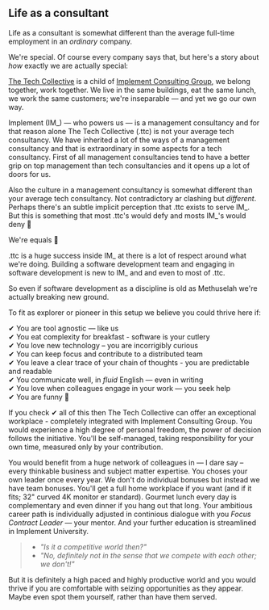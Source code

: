 ## Life as a consultant

Life as a consultant is somewhat different than the average full-time employment in an _ordinary_ company.

We're special. Of course every company says that, but here's a story about _how_ exactly we are actually special:

[The Tech Collective](https://www.linkedin.com/company/thetechcollective/) is a child of [Implement Consulting Group](https://www.linkedin.com/company/implement-consulting-group/), we belong together, work together. We live in the same buildings, eat the same lunch, we work the same customers; we're inseparable — and yet we go our own way.

Implement (IM_) — who powers us — is a management consultancy and for that reason alone The Tech Collective (.ttc) is not your average tech consultancy. We have inherited a lot of the ways of a management consultancy and that is extraordinary  in some aspects for a tech consultancy. First of all management consultancies tend to have a better grip on top management than tech consultancies and it opens up a lot of doors for us.

Also the culture in a management consultancy is somewhat different than your average tech consultancy. Not contradictory ar clashing but _different_. Perhaps there's an subtle implicit perception that .ttc exists to serve IM_. But this is something that most .ttc's would defy and mosts IM_'s would deny 🤣 

We're equals 💪 

.ttc is a huge success inside IM_ at there is a lot of respect around what we're doing. Building a software development team and engaging in software development is new to IM_ and and even to most of .ttc.

So even if software development as a discipline is old as Methuselah we're actually breaking new ground.

To fit as explorer or pioneer in this setup we believe you could thrive here if: 

✔︎ You are tool agnostic — like us<br/>
✔︎ You eat complexity for breakfast - software is your cutlery<br/>
✔︎ You love new technology – you are incorrigibly curious<br/>
✔︎ You can keep focus and contribute to a distributed team<br/>
✔︎ You leave a clear trace of your chain of thoughts - you are predictable and readable<br/>
✔︎ You communicate well, in _fluid_ English — even in writing<br/>
✔︎ You love when colleagues engage in your work — you seek help<br/>
✔︎ You are funny 🤣 

If you check ✔︎ all of this then The Tech Collective can offer an exceptional workplace - completely integrated with Implement Consulting Group. You would experience a high degree of personal freedom, the power of decision follows the initiative. You'll be self-managed, taking responsibility for your own time, measured only by your contribution.

You would benefit from a huge network of colleagues in — I dare say – every thinkable business and subject matter expertise. You choses your own leader once every year. We don't do individual bonuses but instead we have team bonuses. You'll get a full home workplace if you want (and if it fits; 32" curved 4K monitor er standard). Gourmet lunch every day is complementary and even dinner if you hang out that long. Your ambitious career path is individually adjusted in continious dialogue with you _Focus Contract Leader_ — your mentor. And your further education is streamlined in Implement University. 

> - _"Is it a competitive world then?"_
> - _"No, definitely not in the sense that we compete with each other; we don't!"_ 

But it is definitely a high paced and highly productive world and you would thrive if you are comfortable with seizing opportunities as they appear. Maybe even spot them yourself, rather than have them served.
